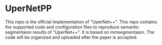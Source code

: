 # UperNetPP
This repo is the official implementation of "UperNet++". This repo contains the supported code and configuration files to reproduce semantic segmentaion results of "UperNet++". It is based on mmsegmentaion.
The code will be organized and uploaded after the paper is accepted.
